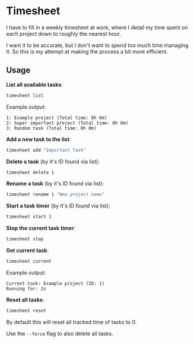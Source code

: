# Timesheet

I have to fill in a weekly timesheet at work, where I detail my time spent on
each project down to roughly the nearest hour.

I want it to be accurate, but I don't want to spend too much time managing it.
So this is my attempt at making the process a bit more efficient.

## Usage

**List all available tasks**:

````bash
timesheet list
````

Example output:
````
1: Example project (Total time: 0h 0m)
2: Super important project (Total time: 0h 0m)
3: Random task (Total time: 0h 0m)
````

**Add a new task to the list**:

````bash
timesheet add "Important Task"
````

**Delete a task** (by it's ID found via list):

````bash
timesheet delete 1
````

**Rename a task** (by it's ID found via list):

````bash
timesheet rename 1 "New project name"
````

**Start a task timer** (by it's ID found via list):

````bash
timesheet start 1
````

**Stop the current task timer**:

````bash
timesheet stop
````

**Get current task**:

````bash
timesheet current
````

Example output:

````
Current task: Example project (ID: 1)
Running for: 2s
````

**Reset all tasks**:

````bash
timesheet reset
````

By default this will reset all tracked time of tasks to 0.

Use the `--force` flag to also delete all tasks.


